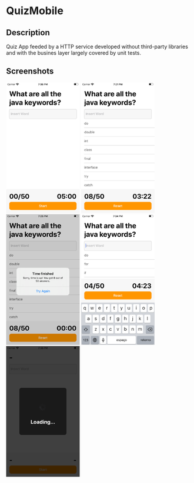 # QuizMobile

## Description

Quiz App feeded by a HTTP service developed without third-party libraries and with the busines layer largely covered by unit tests.

## Screenshots

<img src="./screenshots/empty.png" alt="drawing" width="200"/>
<img src="./screenshots/filled.png" alt="drawing" width="200"/>
<img src="./screenshots/failure.png" alt="drawing" width="200"/>
<img src="./screenshots/keyboard.png" alt="drawing" width="200"/>
<img src="./screenshots/loading.png" alt="drawing" width="200"/>
